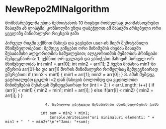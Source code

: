 ﻿# NewRepo2MINalgorithm
მომხმარებელმა უნდა შემოიტანოს 10 რიცხვი რომელსაც დაიმახსოვრებთ მასივში ან ლისტში, კონსოლში უნდა დაბეჭდოთ ამ მასივში არსებული ორი ყველაზე მინიმალური რიცხვის ჯამი

პირველ რიგში ვქმნით მასივს და ვავსებთ user-ის მიერ შემოტანილი მნიშვნელობებით;
შემდეგ ვიწყებთ ორი მინიმუმის ძიებას მასივში შესაბამისი ალგორითმის საშუალებით;
ალგორითმის მუშაობის პრინციპი შემდეგნაირია: 
				      1. ვქმნით ორ ცვლადს და ვანიჭებთ მასივის პირველ ორ მნიშვნელობას 
					int min1 = arr[0];
           				int min2 = arr[1];
				      2.ჩვენი მიზანია min1-ში ეწეროს arr[0]-სა და arr[1] შორის მინიმალური რომელსაც შემდეგნაირად ვშვრებით:
					if (min2 < min1)
           				 {
             				   min1 = arr[1];
               				   min2 = arr[0];
           				 }
				      3. ამის შემდეგ ვატრიალებთ ციკლს i=2 დან მასივის ბოლომდე და ვცდილობთ მინიმუმების შენახვას შემდეგნაირად
					for (int i = 2; i < arr.Length; i++)
           				 {
               					 if (arr[i] < min1)
               					 {
                   					 min2 = min1;
                   					 min1 = arr[i];
                				}
               					 else if(arr[i] < min2)
               					 {
                  					  min2 = arr[i];
               					 }
           				 }

				      4. საბოლოოდ ვბეჭდავთ შესაბამისი მნიშვნელობების ჯამს 

					int sum = min2 + min1;
          				Console.WriteLine("ori minimaluri elementi: " + min1 + "  " + min2+'\n'+"Jami: "+sum);			